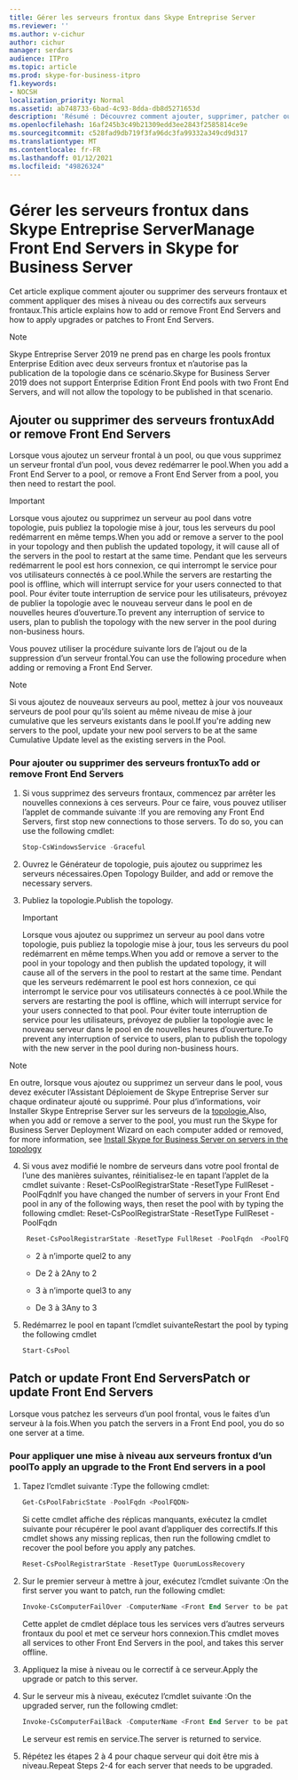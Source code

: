 ```yaml
---
title: Gérer les serveurs frontux dans Skype Entreprise Server
ms.reviewer: ''
ms.author: v-cichur
author: cichur
manager: serdars
audience: ITPro
ms.topic: article
ms.prod: skype-for-business-itpro
f1.keywords:
- NOCSH
localization_priority: Normal
ms.assetid: ab748733-6bad-4c93-8dda-db8d5271653d
description: 'Résumé : Découvrez comment ajouter, supprimer, patcher ou mettre à jour des serveurs frontux dans Skype Entreprise Server.'
ms.openlocfilehash: 16af245b3c49b21309edd3ee2843f2585814ce9e
ms.sourcegitcommit: c528fad9db719f3fa96dc3fa99332a349cd9d317
ms.translationtype: MT
ms.contentlocale: fr-FR
ms.lasthandoff: 01/12/2021
ms.locfileid: "49826324"
---
```

# <a name="manage-front-end-servers-in-skype-for-business-server"></a><span data-ttu-id="4b321-103">Gérer les serveurs frontux dans Skype Entreprise Server</span><span class="sxs-lookup"><span data-stu-id="4b321-103">Manage Front End Servers in Skype for Business Server</span></span>
 
<span data-ttu-id="4b321-104">Cet article explique comment ajouter ou supprimer des serveurs frontaux et comment appliquer des mises à niveau ou des correctifs aux serveurs frontaux.</span><span class="sxs-lookup"><span data-stu-id="4b321-104">This article explains how to add or remove Front End Servers and how to apply upgrades or patches to Front End Servers.</span></span>

  > [!NOTE]
> <span data-ttu-id="4b321-105">Skype Entreprise Server 2019 ne prend pas en charge les pools frontux Enterprise Edition avec deux serveurs frontux et n’autorise pas la publication de la topologie dans ce scénario.</span><span class="sxs-lookup"><span data-stu-id="4b321-105">Skype for Business Server 2019 does not support Enterprise Edition Front End pools with two Front End Servers, and will not allow the topology to be published in that scenario.</span></span>

## <a name="add-or-remove-front-end-servers"></a><span data-ttu-id="4b321-106">Ajouter ou supprimer des serveurs frontux</span><span class="sxs-lookup"><span data-stu-id="4b321-106">Add or remove Front End Servers</span></span>
  
<span data-ttu-id="4b321-107">Lorsque vous ajoutez un serveur frontal à un pool, ou que vous supprimez un serveur frontal d’un pool, vous devez redémarrer le pool.</span><span class="sxs-lookup"><span data-stu-id="4b321-107">When you add a Front End Server to a pool, or remove a Front End Server from a pool, you then need to restart the pool.</span></span> 
  
> [!IMPORTANT]
> <span data-ttu-id="4b321-108">Lorsque vous ajoutez ou supprimez un serveur au pool dans votre topologie, puis publiez la topologie mise à jour, tous les serveurs du pool redémarrent en même temps.</span><span class="sxs-lookup"><span data-stu-id="4b321-108">When you add or remove a server to the pool in your topology and then publish the updated topology, it will cause all of the servers in the pool to restart at the same time.</span></span> <span data-ttu-id="4b321-109">Pendant que les serveurs redémarrent le pool est hors connexion, ce qui interrompt le service pour vos utilisateurs connectés à ce pool.</span><span class="sxs-lookup"><span data-stu-id="4b321-109">While the servers are restarting the pool is offline, which will interrupt service for your users connected to that pool.</span></span> <span data-ttu-id="4b321-110">Pour éviter toute interruption de service pour les utilisateurs, prévoyez de publier la topologie avec le nouveau serveur dans le pool en de nouvelles heures d’ouverture.</span><span class="sxs-lookup"><span data-stu-id="4b321-110">To prevent any interruption of service to users, plan to publish the topology with the new server in the pool during non-business hours.</span></span> 
  
<span data-ttu-id="4b321-111">Vous pouvez utiliser la procédure suivante lors de l’ajout ou de la suppression d’un serveur frontal.</span><span class="sxs-lookup"><span data-stu-id="4b321-111">You can use the following procedure when adding or removing a Front End Server.</span></span>
  
> [!NOTE]
> <span data-ttu-id="4b321-112">Si vous ajoutez de nouveaux serveurs au pool, mettez à jour vos nouveaux serveurs de pool pour qu’ils soient au même niveau de mise à jour cumulative que les serveurs existants dans le pool.</span><span class="sxs-lookup"><span data-stu-id="4b321-112">If you're adding new servers to the pool, update your new pool servers to be at the same Cumulative Update level as the existing servers in the Pool.</span></span> 
  
### <a name="to-add-or-remove-front-end-servers"></a><span data-ttu-id="4b321-113">Pour ajouter ou supprimer des serveurs frontux</span><span class="sxs-lookup"><span data-stu-id="4b321-113">To add or remove Front End Servers</span></span>

1. <span data-ttu-id="4b321-p102">Si vous supprimez des serveurs frontaux, commencez par arrêter les nouvelles connexions à ces serveurs. Pour ce faire, vous pouvez utiliser l’applet de commande suivante :</span><span class="sxs-lookup"><span data-stu-id="4b321-p102">If you are removing any Front End Servers, first stop new connections to those servers. To do so, you can use the following cmdlet:</span></span>
    
   ```PowerShell
   Stop-CsWindowsService -Graceful
   ```

2. <span data-ttu-id="4b321-116">Ouvrez le Générateur de topologie, puis ajoutez ou supprimez les serveurs nécessaires.</span><span class="sxs-lookup"><span data-stu-id="4b321-116">Open Topology Builder, and add or remove the necessary servers.</span></span> 
    
3. <span data-ttu-id="4b321-117">Publiez la topologie.</span><span class="sxs-lookup"><span data-stu-id="4b321-117">Publish the topology.</span></span>
    
    > [!IMPORTANT]
    > <span data-ttu-id="4b321-118">Lorsque vous ajoutez ou supprimez un serveur au pool dans votre topologie, puis publiez la topologie mise à jour, tous les serveurs du pool redémarrent en même temps.</span><span class="sxs-lookup"><span data-stu-id="4b321-118">When you add or remove a server to the pool in your topology and then publish the updated topology, it will cause all of the servers in the pool to restart at the same time.</span></span> <span data-ttu-id="4b321-119">Pendant que les serveurs redémarrent le pool est hors connexion, ce qui interrompt le service pour vos utilisateurs connectés à ce pool.</span><span class="sxs-lookup"><span data-stu-id="4b321-119">While the servers are restarting the pool is offline, which will interrupt service for your users connected to that pool.</span></span> <span data-ttu-id="4b321-120">Pour éviter toute interruption de service pour les utilisateurs, prévoyez de publier la topologie avec le nouveau serveur dans le pool en de nouvelles heures d’ouverture.</span><span class="sxs-lookup"><span data-stu-id="4b321-120">To prevent any interruption of service to users, plan to publish the topology with the new server in the pool during non-business hours.</span></span> 
  
  > [!NOTE]
> <span data-ttu-id="4b321-121">En outre, lorsque vous ajoutez ou supprimez un serveur dans le pool, vous devez exécuter l’Assistant Déploiement de Skype Entreprise Server sur chaque ordinateur ajouté ou supprimé. Pour plus d’informations, voir Installer Skype Entreprise Server sur les serveurs de la [topologie.](https://docs.microsoft.com/skypeforbusiness/deploy/install/install-skype-for-business-server)</span><span class="sxs-lookup"><span data-stu-id="4b321-121">Also, when you add or remove a server to the pool, you must run the Skype for Business Server Deployment Wizard on each computer added or removed, for more information, see [Install Skype for Business Server on servers in the topology](https://docs.microsoft.com/skypeforbusiness/deploy/install/install-skype-for-business-server)</span></span>
  
4. <span data-ttu-id="4b321-122">Si vous avez modifié le nombre de serveurs dans votre pool frontal de l’une des manières suivantes, réinitialisez-le en tapant l’applet de la cmdlet suivante : Reset-CsPoolRegistrarState -ResetType FullReset -PoolFqdn</span><span class="sxs-lookup"><span data-stu-id="4b321-122">If you have changed the number of servers in your Front End pool in any of the following ways, then reset the pool with by typing the following cmdlet: Reset-CsPoolRegistrarState -ResetType FullReset -PoolFqdn</span></span> 
    
   ```PowerShell
    Reset-CsPoolRegistrarState -ResetType FullReset -PoolFqdn  <PoolFQDN>
   ```

     - <span data-ttu-id="4b321-123">2 à n’importe quel</span><span class="sxs-lookup"><span data-stu-id="4b321-123">2 to any</span></span>
    
     - <span data-ttu-id="4b321-124">De 2 à 2</span><span class="sxs-lookup"><span data-stu-id="4b321-124">Any to 2</span></span>
    
     - <span data-ttu-id="4b321-125">3 à n’importe quel</span><span class="sxs-lookup"><span data-stu-id="4b321-125">3 to any</span></span>
    
     - <span data-ttu-id="4b321-126">De 3 à 3</span><span class="sxs-lookup"><span data-stu-id="4b321-126">Any to 3</span></span>
    
5. <span data-ttu-id="4b321-127">Redémarrez le pool en tapant l’cmdlet suivante</span><span class="sxs-lookup"><span data-stu-id="4b321-127">Restart the pool by typing the following cmdlet</span></span>
    
   ```PowerShell
   Start-CsPool
   ```

## <a name="patch-or-update-front-end-servers"></a><span data-ttu-id="4b321-128">Patch or update Front End Servers</span><span class="sxs-lookup"><span data-stu-id="4b321-128">Patch or update Front End Servers</span></span>

<span data-ttu-id="4b321-129">Lorsque vous patchez les serveurs d’un pool frontal, vous le faites d’un serveur à la fois.</span><span class="sxs-lookup"><span data-stu-id="4b321-129">When you patch the servers in a Front End pool, you do so one server at a time.</span></span> 
  
### <a name="to-apply-an-upgrade-to-the-front-end-servers-in-a-pool"></a><span data-ttu-id="4b321-130">Pour appliquer une mise à niveau aux serveurs frontux d’un pool</span><span class="sxs-lookup"><span data-stu-id="4b321-130">To apply an upgrade to the Front End servers in a pool</span></span>

1. <span data-ttu-id="4b321-131">Tapez l’cmdlet suivante :</span><span class="sxs-lookup"><span data-stu-id="4b321-131">Type the following cmdlet:</span></span>
    
   ```PowerShell
   Get-CsPoolFabricState -PoolFqdn <PoolFQDN>
   ```

     <span data-ttu-id="4b321-132">Si cette cmdlet affiche des réplicas manquants, exécutez la cmdlet suivante pour récupérer le pool avant d’appliquer des correctifs.</span><span class="sxs-lookup"><span data-stu-id="4b321-132">If this cmdlet shows any missing replicas, then run the following cmdlet to recover the pool before you apply any patches.</span></span>
    
   ```PowerShell
   Reset-CsPoolRegistrarState -ResetType QuorumLossRecovery
   ```

2. <span data-ttu-id="4b321-133">Sur le premier serveur à mettre à jour, exécutez l’cmdlet suivante :</span><span class="sxs-lookup"><span data-stu-id="4b321-133">On the first server you want to patch, run the following cmdlet:</span></span>
    
   ```PowerShell
   Invoke-CsComputerFailOver -ComputerName <Front End Server to be patched>
   ```

    <span data-ttu-id="4b321-134">Cette applet de cmdlet déplace tous les services vers d’autres serveurs frontaux du pool et met ce serveur hors connexion.</span><span class="sxs-lookup"><span data-stu-id="4b321-134">This cmdlet moves all services to other Front End Servers in the pool, and takes this server offline.</span></span>
    
3. <span data-ttu-id="4b321-135">Appliquez la mise à niveau ou le correctif à ce serveur.</span><span class="sxs-lookup"><span data-stu-id="4b321-135">Apply the upgrade or patch to this server.</span></span>
    
4. <span data-ttu-id="4b321-136">Sur le serveur mis à niveau, exécutez l’cmdlet suivante :</span><span class="sxs-lookup"><span data-stu-id="4b321-136">On the upgraded server, run the following cmdlet:</span></span>
    
   ```PowerShell
   Invoke-CsComputerFailBack -ComputerName <Front End Server to be patched>
   ```

    <span data-ttu-id="4b321-137">Le serveur est remis en service.</span><span class="sxs-lookup"><span data-stu-id="4b321-137">The server is returned to service.</span></span>
    
5. <span data-ttu-id="4b321-138">Répétez les étapes 2 à 4 pour chaque serveur qui doit être mis à niveau.</span><span class="sxs-lookup"><span data-stu-id="4b321-138">Repeat Steps 2-4 for each server that needs to be upgraded.</span></span>
    
